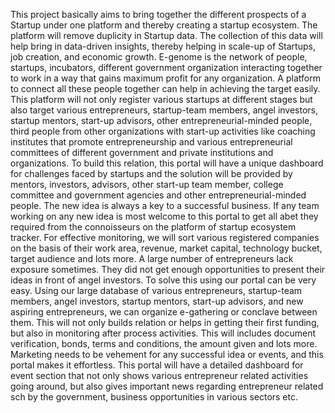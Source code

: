 This project basically aims to bring together the different prospects of a Startup under one platform and thereby creating a startup ecosystem.
The platform will remove duplicity in Startup data. The collection of this data will help bring in data-driven insights, thereby helping in scale-up of Startups, job creation, and economic growth. 
E-genome is the network of people, startups, incubators, different government organization interacting together to work in a way that gains maximum profit for any organization. A platform to connect all these people together can help in achieving the target easily.
This platform will not only register various startups at different stages but also target various entrepreneurs, startup-team members, angel investors, startup mentors, start-up advisors, other entrepreneurial-minded people, third people from other organizations with start-up activities like coaching institutes that promote entrepreneurship and various entrepreneurial committees of different government and private institutions and organizations.
To build this relation, this portal will have a unique dashboard for challenges faced by startups and the solution will be provided by mentors, investors, advisors, other start-up team member, college committee and government agencies and other entrepreneurial-minded people.
The new idea is always a key to a successful business. If any team working on any new idea is most welcome to this portal to get all abet they required from the connoisseurs on the platform of startup ecosystem tracker.
For effective monitoring, we will sort various registered companies on the basis of their work area, revenue, market capital, technology bucket, target audience and lots more.
A large number of entrepreneurs lack exposure sometimes. They did not get enough opportunities to present their ideas in front of angel investors. To solve this using our portal can be very easy. Using our large database of various entrepreneurs, startup-team members, angel investors, startup mentors, start-up advisors, and new aspiring entrepreneurs, we can organize e-gathering or conclave between them. This will not only builds relation or helps in getting their first funding, but also in monitoring after process activities. This will includes document verification, bonds, terms and conditions, the amount given and lots more.
Marketing needs to be vehement for any successful idea or events, and this portal makes it effortless. This portal will have a detailed dashboard for event section that not only shows various entrepreneur related activities going around, but also gives important news regarding entrepreneur related sch by the government, business opportunities in various sectors etc.




